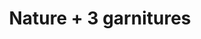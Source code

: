 ---
title: "Nature + 3 garnitures"
description: ""
price_s: "12½"
price_m: "18"
price_l: "22"
price_xl: "26"
weight: "4"
hidden: true
---
